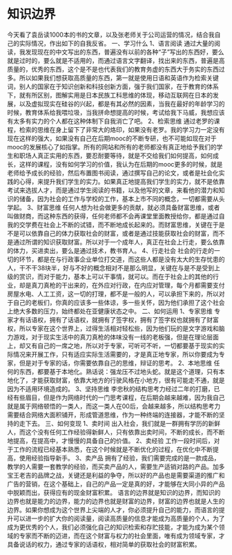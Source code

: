 # 知识边界

今天看了袁岳读1000本的书的文章，以及张老师关于公司运营的情况，结合我自己的实际情况，作出如下的自我反省。
一、学习什么
1、语言阅读
通过大量的阅读，我发现现在的中文写出的东西，普遍没有以前的各种“子”写出的东西好，要么就是过时的，要么就是不适用的，而通过语言文字翻译，找出来的东西，普遍是高质量的，优秀的东西，这个是不是也代表我们的教育务虚的东西大于务实的东西过多。所以如果我们想获取高质量的东西，第一就是使用日语和英语作为检索关键词，别人的国家在于知识创新和科技创新方面，强于我们国家，在于教育的体系下，就有所区别，图解实用是日本民族工科思维的体现，移动互联网在日本的发展，以及虚拟现实在硅谷的兴起，都是有其必然的因素，当我在最好的年龄学习的时候，教育体系给我喂垃圾，当我拼命想提高的时候，考试给我下马威，我想应该有太多有实力的个人都在这种体制下自我消亡了吧。
2、检索思维
通过老罗的课程，检索的思维在身上留下了非常大的烙印，如果没有老罗。我的学习力一定没有现在这样的强大，如果没有自己在后期mooc的不断专研，也不可能如现在对于mooc的发展核心了如指掌。所有的网站和所有的老师都没有真正地给予我们的学生和职场人真正实用的东西，要忍耐要等待，就是不交给我们如何提高，如何成长，这样的课程，没有如何学习的价值，我认为在后期的mooc更多的时候，就是老师给予成长的经验，然后布置图书阅读，通过撰写自己的论文，或者是社会化实践的心得，来提升我们学生的实力。如果真正地提高我们学生的实力，就不是依靠考试来选拔人才，而是通过学生阅读的书籍，以及他写的文章，来看他的潜力和知识的储备，因为社会的工作与学校的工作，基本上市不同的概念，一切都需要从头学起。
3、财富思维
任何人想为社会做更多的贡献，就必须具备财富思维，或者叫做财商，而这种东西的获得，任何老师都不会再课堂里面教授给你，都是通过自我的交学费在社会上不断的试错，而不断地成长起来的。而财富思维，关键在于是不是可以依靠自己的体力获取社会的财富，或者是通过技能获取社会的财富，而不是通过所谓的知识获取财富。所以对于一个成年人，真正在社会上行走，要么依靠的体力，买进卖出，要么是通过技术，教书育人。
4、行走社会
社会的行走的一切的环节，都是在与行政事企业单位打交道，而这些人都是没有太大的生存忧患的人，干不干38块半，好与不好的概念相对不是那么明显，关键在与是不是受到上级的赏识，而对于能力，基本上可以干事情，就可以。而在于社会上的其他的行业，却是真刀真枪的干出来的，在外应对行政，在内应对管理，每个月都需要支付房屋水电、人工工资，这一切的打理，都不是一般的人，可以承担下来的，所以对于自己的老板们，你真的应该多一些体谅，多一些关怀，因为他们承担了这个社会上绝大多数的压力，始终都处在亚健康状态之中。
二、如何运用
1、专家思维
专家才有话语权，拥有了话语权，就拥有了签字权，拥有了签字权也就拥有了财富权，所以专家在这个世界上，过得生活相对轻松些，因为他们玩的是文字游戏和脑力游戏，对于现实生活中的真刀真枪的体味没有一线的老板强，但是在理论层面上，却又有自己的一席之地，所以对于专家，可听可不听，一切都要基于现实的实际情况来开展工作，只有适应实际生活需要的，才是真正地专家，所以你要成为专家，但是对于专家的话，你需要依靠自己的思维，辩证的思考。
2、本地思维
任何的东西，都要基于本地化。熟话说：强龙压不过地头蛇。就是这个道理，只有本地化了，才能获取财富，依靠大地方的行驶风格在小地方，很有可能走不通，就是因为不适用环境造成的。
3、坚持思维
李忠秋的结构思考力经过二年的打磨，已经有些眉目，但是作为网络时代的一门思考课程，在后期会越来越难，因为我自己就是属于网络顿悟的一类人，而这一类人在00后，会越来越多，所以结构思考力需要结合网络大面积铺开，形成管道思维，作为一种终端的连接器，才能不断的坚持的走下去。
三、如何变现
1、卖时间
出入社会，我们就是一群拥有学历的新鲜人，而这个没有任何工作经验得新鲜人，只有依靠出卖时间，不断的成长，而不断地提高，在提高中，才慢慢的具备自己的价值。
2、卖经验
工作一段时间后，对于工作的流程已经基本熟悉，在这个时候就是不断优化的过程，在优化中不断提高，使用经验指导新手。
3、卖产品
拥有了经验，我们需要完成的是一款成品，教学的人需要一套教学的经验，而买卖产品的人，需要生产适销对路的产品。加多宝王老吉的品牌之战，关键还是利益的争夺，所以好的产品也是需要渠道的推广和广告的营销，在这个基础上，自己的产品一定是真的好，才能够在大同小异的产品中脱颖而出，获得应有的现金财富积累。
语言的边界就是知识的边界，而知识的边界也就是能力的边界，能力的边界也就是财富的边界，财富的边界也就是人生的边界。如果你想成为这个世界上尖端的人才，你必须提升自己的能力，而语言的提升可以进一步的扩大你的阅读量，阅读高质量的信息才能成为高质量的个人，为了成为更优秀的个人，我们必须强化自己的知识检索和存贮技能，才能为成为某个领域的专家而不断的迈进，而在这个财富与权力的社会里面，唯有成为领域专家，才具备说话的权力，通过专家的话语权，相对简单的获取社会的财富积累。
